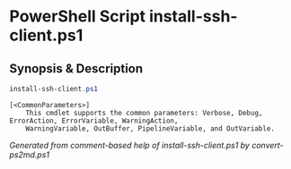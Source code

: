 # PowerShell Script install-ssh-client.ps1

## Synopsis & Description
```powershell
install-ssh-client.ps1 

```

```
[<CommonParameters>]
    This cmdlet supports the common parameters: Verbose, Debug, ErrorAction, ErrorVariable, WarningAction, 
    WarningVariable, OutBuffer, PipelineVariable, and OutVariable.
```

*Generated from comment-based help of install-ssh-client.ps1 by convert-ps2md.ps1*
